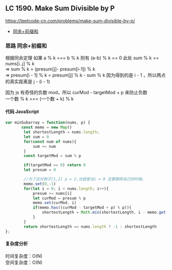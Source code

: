 ## LC 1590. Make Sum Divisible by P

https://leetcode-cn.com/problems/make-sum-divisible-by-p/

- [同余+前缀和](#思路-同余+前缀和)

### 思路 同余+前缀和

根据同余定理 如果 a % k === b % k 则有 (a-b) % k == 0
此处 sum % k == nums[i..j] % k  
=> sum % k = (presum[j]- presum[i-1]) % k  
=> presum[i - 1] % k = presum[j] % k - sum % k
因为得到的是 i - 1 ，所以两点的真实距离是 j - (i - 1)

因为 js 有奇怪的负数 mod，所以 curMod - targetMod + p 来防止负数  
一个数 % k === (一个数 + k) % k

#### 代码 JavaScript

```JavaScript
var minSubarray = function(nums, p) {
       const memo = new Map()
        let shortestLength = nums.length;
        let sum = 0
        for(const num of nums){
            sum += num
        }
        const targetMod = sum % p

        if(targetMod == 0) return 0
        let presum = 0

        //为了应对例子[1,2] p = 2,也就是当i = 0 且要删除自己的时候。
        memo.set(0,-1)
        for(let i = 0; i < nums.length; i++){
            presum += nums[i]
            let curMod = presum % p
            memo.set(curMod, i)
            if(memo.has((curMod - targetMod + p) % p)){
                shortestLength = Math.min(shortestLength, i - memo.get((curMod - targetMod + p) % p))
            }
        }
        return shortestLength == nums.length ? -1 : shortestLength
};
```

#### 复杂度分析

时间复杂度：O(N) </br>
空间复杂度：O(N)
